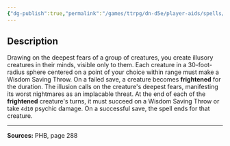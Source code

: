 ```yaml
---
{"dg-publish":true,"permalink":"/games/ttrpg/dn-d5e/player-aids/spells/level-9/weird/","tags":["ttrpg/dnd/5e","verbal","somatic","concentration","spell"],"noteIcon":""}
---
```



## Description
Drawing on the deepest fears of a group of creatures, you create illusory creatures in their minds, visible only to them.
Each creature in a 30-foot-radius sphere centered on a point of your choice within range must make a Wisdom Saving Throw.
On a failed save, a creature becomes **frightened** for the duration.
The illusion calls on the creature's deepest fears, manifesting its worst nightmares as an implacable threat.
At the end of each of the **frightened** creature's turns, it must succeed on a Wisdom Saving Throw or take `4d10` psychic damage.
On a successful save, the spell ends for that creature.

---

**Sources:** PHB, page 288
